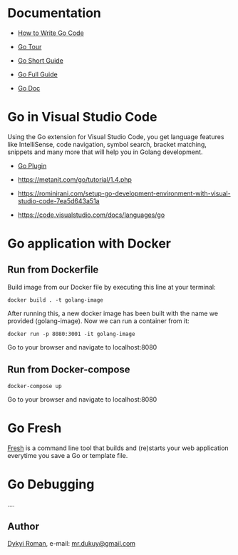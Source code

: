 # Documentation 

* [How to Write Go Code](https://golang.org/doc/code.html#GOPATH)

* [Go Tour](https://tour.golang.org/welcome/1)

* [Go Short Guide](https://metanit.com/go/web/)

* [Go Full Guide](https://metanit.com/go/tutorial/)

* [Go Doc](https://golang.org/doc/)

# Go in Visual Studio Code

Using the Go extension for Visual Studio Code, you get language features like IntelliSense, code navigation, symbol search, bracket matching, snippets and many more that will help you in Golang development.

* [Go Plugin](https://github.com/Microsoft/vscode-go)

* https://metanit.com/go/tutorial/1.4.php

* https://rominirani.com/setup-go-development-environment-with-visual-studio-code-7ea5d643a51a

* https://code.visualstudio.com/docs/languages/go

# Go application with Docker

## Run from Dockerfile

Build image from our Docker file by executing this line at your terminal:

`docker build . -t golang-image`

After running this, a new docker image has been built with the name we provided (golang-image). Now we can run a container from it:

`docker run -p 8080:3001 -it golang-image`

Go to your browser and navigate to localhost:8080

## Run from Docker-compose

`docker-compose up`

Go to your browser and navigate to localhost:8080

# Go Fresh

[Fresh](https://github.com/gravityblast/fresh) is a command line tool that builds and (re)starts your web application everytime you save a Go or template file.

# Go Debugging

....

## Author
[Dykyi Roman](https://www.linkedin.com/in/roman-dykyi-43428543/), e-mail: [mr.dukuy@gmail.com](mailto:mr.dukuy@gmail.com)


